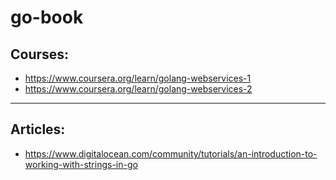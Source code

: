 # go-book

## Courses:
* https://www.coursera.org/learn/golang-webservices-1
* https://www.coursera.org/learn/golang-webservices-2
***
## Articles:
* https://www.digitalocean.com/community/tutorials/an-introduction-to-working-with-strings-in-go
